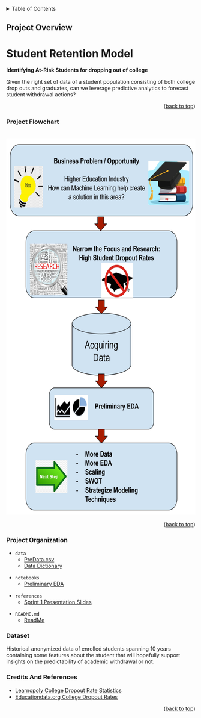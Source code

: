 <a name="readme-top"></a>

<details>
  <summary>Table of Contents</summary>
  <ol>
    <li><a href="#project-overview">Project Overview</a></li>
    <li><a href="#project-flowchart">Project Flowchart</a></li>
    <li><a href="#project-organization">Project Organization</a></li>
    <li><a href="#dataset">Dataset</a></li>
    <li><a href="#credits-and-references">Credits And References</a></li>

  </ol>
</details>

<!-- Project Overview -->
## Project Overview

Student Retention Model
=========================

**Identifying At-Risk Students for dropping out of college**

Given the right set of data of a student population consisting of both college drop outs and graduates, can we leverage predictive analytics to forecast student withdrawal actions?

<p align="right">(<a href="#readme-top">back to top</a>)</p>

<!-- ### Walkthrough Demo -->

### Project Flowchart
<br />
<div align="center">
  <a href="https://github.com/othneildrew/Best-README-Template">
    <img src="images/ProjectWorkFlow.jpg" width="600" height="1000">
    </a>
</div>

<p align="right">(<a href="#readme-top">back to top</a>)</p>


### Project Organization
<a name="data"></a>
* `data` 
    - [PreData.csv](https://drive.google.com/file/d/1g-bVWHObcPFhSpUs4lNxAriqcH9iOHoS/view?usp=drive_link)
    - [Data Dictionary](PreDataDataDictionary.xlsx)
<!-- 
* `model`
    - joblib dump of final model / model object -->

* `notebooks`
    - [Preliminary EDA](Sprint1PreliminaryEDA.ipynb)
<!-- 
* `reports`
    - contains final report which summarises the project -->

* `references`
    - [Sprint 1 Presentation Slides](CapstoneSprint1StudentRetentionModel.pptx)
<!-- 
* `src`
    - Contains the project source code (refactored from the notebooks)

* `.gitignore`
    - Part of Git, includes files and folders to be ignored by Git version control

* `capstine_env.yml`
    - Conda environment specification

* `Makefile`
    - Automation script for the project
-->
* `README.md`
    - [ReadMe](README.md)
<!-- 
* `LICENSE`
    - Project license -->

### Dataset

Historical anonymized data of enrolled students spanning 10 years containing some features about the student that will hopefully support insights on the predictability of academic withdrawal or not.


### Credits And References

* [Learnopoly College Dropout Rate Statistics](https://learnopoly.com/college-dropout-rate/)
* [Educationdata.org College Dropout Rates](https://educationdata.org/college-dropout-rates)

<p align="right">(<a href="#readme-top">back to top</a>)</p>

